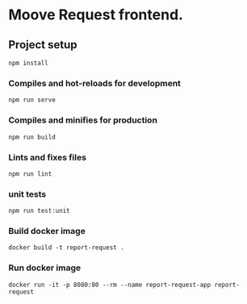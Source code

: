 # Moove Request  frontend.

## Project setup
```
npm install
```

### Compiles and hot-reloads for development
```
npm run serve
```

### Compiles and minifies for production
```
npm run build
```

### Lints and fixes files
```
npm run lint
```

### unit tests
```
npm run test:unit
```

### Build docker image
```
docker build -t report-request .
```

### Run docker image
```
docker run -it -p 8080:80 --rm --name report-request-app report-request

```
